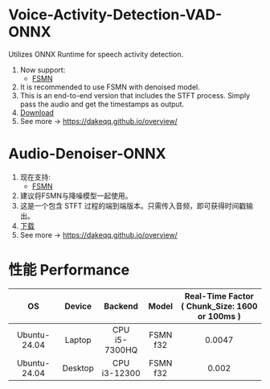 # Voice-Activity-Detection-VAD-ONNX
Utilizes ONNX Runtime for speech activity detection.
1. Now support:
   - [FSMN](https://modelscope.cn/models/iic/speech_fsmn_vad_zh-cn-16k-common-pytorch/summary)
2. It is recommended to use FSMN with denoised model.
3. This is an end-to-end version that includes the STFT process. Simply pass the audio and get the timestamps as output.
4. [Download](https://drive.google.com/drive/folders/1htM4FYpxEQcouHiR2Wyb407EhD1t_0HB?usp=sharing)
5. See more -> https://dakeqq.github.io/overview/
  


# Audio-Denoiser-ONNX
1. 现在支持:
   - [FSMN](https://modelscope.cn/models/iic/speech_fsmn_vad_zh-cn-16k-common-pytorch/summary)
2. 建议将FSMN与降噪模型一起使用。
3. 这是一个包含 STFT 过程的端到端版本。只需传入音频，即可获得时间戳输出。
4. [下载](https://drive.google.com/drive/folders/1htM4FYpxEQcouHiR2Wyb407EhD1t_0HB?usp=sharing)
5. See more -> https://dakeqq.github.io/overview/


# 性能 Performance
| OS | Device | Backend | Model | Real-Time Factor<br>( Chunk_Size: 1600 or 100ms ) |
|:-------:|:-------:|:-------:|:-------:|:-------:|
| Ubuntu-24.04 | Laptop | CPU<br>i5-7300HQ | FSMN<br>f32 | 0.0047 |
| Ubuntu-24.04 | Desktop | CPU<br>i3-12300 | FSMN<br>f32 | 0.002 |
